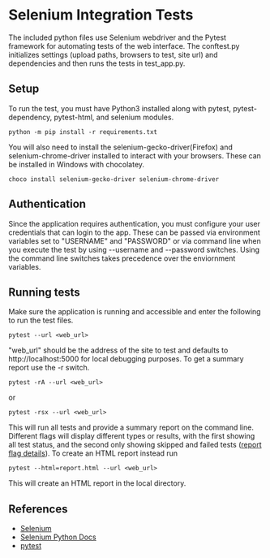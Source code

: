# Selenium Integration Tests

The included python files use Selenium webdriver and the Pytest framework for automating tests of the web interface. The conftest.py initializes settings (upload paths, browsers to test, site url) and dependencies and then runs the tests in test_app.py. 

## Setup
To run the test, you must have Python3 installed along with pytest, pytest-dependency, pytest-html, and selenium modules. 
```
python -m pip install -r requirements.txt
```

 You will also need to install the selenium-gecko-driver(Firefox) and selenium-chrome-driver installed to interact with your browsers. These can be installed in Windows with chocolatey.
```
choco install selenium-gecko-driver selenium-chrome-driver
```

## Authentication
Since the application requires authentication, you must configure your user credentials that can login to the app. These can be passed via environment variables set to "USERNAME" and "PASSWORD" or via command line when you execute the test by using --username and --password switches. Using the command line switches takes precedence over the enviornment variables.

## Running tests
Make sure the application is running and accessible and enter the following to run the test files.

```
pytest --url <web_url>
```
"web_url" should be the address of the site to test and defaults to http://localhost:5000 for local debugging purposes. To get a summary report use the -r switch.

```
pytest -rA --url <web_url>
``` 
or
```
pytest -rsx --url <web_url>
```
This will run all tests and provide a summary report on the command line. Different flags will display different types or results, with the first showing all test status, and the second only showing skipped and failed tests ([report flag details](https://docs.pytest.org/en/stable/usage.html#detailed-summary-report)).  To create an HTML report instead run

```
pytest --html=report.html --url <web_url>
```
This will create an HTML report in the local directory.

## References
* [Selenium](https://www.selenium.dev/documentation/en/webdriver/)
* [Selenium Python Docs](https://selenium-python.readthedocs.io/)
* [pytest](https://docs.pytest.org/en/stable/contents.html)
